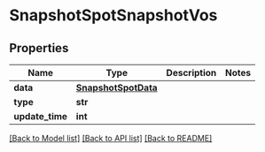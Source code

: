 # SnapshotSpotSnapshotVos

## Properties
Name | Type | Description | Notes
------------ | ------------- | ------------- | -------------
**data** | [**SnapshotSpotData**](SnapshotSpotData.md) |  | 
**type** | **str** |  | 
**update_time** | **int** |  | 

[[Back to Model list]](../README.md#documentation-for-models) [[Back to API list]](../README.md#documentation-for-api-endpoints) [[Back to README]](../README.md)

